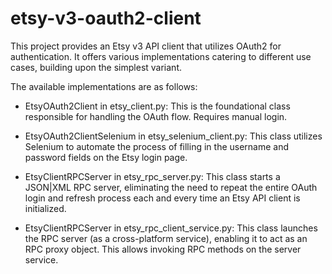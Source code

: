 # etsy-v3-oauth2-client

This project provides an Etsy v3 API client that utilizes OAuth2 for authentication. It offers various implementations catering to different use cases, building upon the simplest variant.

The available implementations are as follows:

* EtsyOAuth2Client in etsy_client.py:
    This is the foundational class responsible for handling the OAuth flow. Requires manual login.

* EtsyOAuth2ClientSelenium in etsy_selenium_client.py:
    This class utilizes Selenium to automate the process of filling in the username and password fields on the Etsy login page.

* EtsyClientRPCServer in etsy_rpc_server.py:
    This class starts a JSON|XML RPC server, eliminating the need to repeat the entire OAuth login and refresh process each and every time an Etsy API client is initialized.

* EtsyClientRPCServer in etsy_rpc_client_service.py:
    This class launches the RPC server (as a cross-platform service), enabling it to act as an RPC proxy object. This allows invoking RPC methods on the server service.
